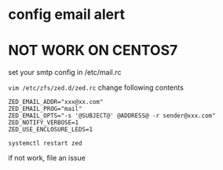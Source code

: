# config email alert
# NOT WORK ON CENTOS7
set your smtp config in /etc/mail.rc

`vim /etc/zfs/zed.d/zed.rc`
change following contents
```
ZED_EMAIL_ADDR="xxx@xx.com"
ZED_EMAIL_PROG="mail"
ZED_EMAIL_OPTS="-s '@SUBJECT@' @ADDRESS@ -r sender@xxx.com"
ZED_NOTIFY_VERBOSE=1
ZED_USE_ENCLOSURE_LEDS=1
```
`systemctl restart zed`

if not work, file an issue
